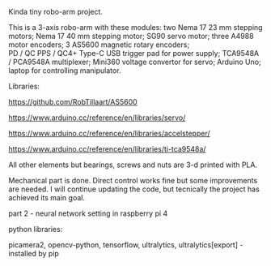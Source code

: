 Kinda tiny robo-arm project.


This is a 3-axis robo-arm with these modules:
two Nema 17 23 mm stepping motors;
Nema 17 40 mm stepping motor;
SG90 servo motor;
three A4988 motor encoders;
3 AS5600 magnetic rotary encoders;  
PD / QC PPS / QC4+ Type-C USB trigger pad for power supply;
TCA9548A / PCA9548A multiplexer;
Mini360 voltage convertor for servo;
Arduino Uno;
laptop for controlling manipulator.



Libraries:

https://github.com/RobTillaart/AS5600

https://www.arduino.cc/reference/en/libraries/servo/

https://www.arduino.cc/reference/en/libraries/accelstepper/

https://www.arduino.cc/reference/en/libraries/ti-tca9548a/



All other elements but bearings, screws and nuts are 3-d printed with PLA.

Mechanical part is done. Direct control works fine but some improvements are needed.
I will continue updating the code, but tecnically the project has achieved its main goal.


part 2 - neural network setting in raspberry pi 4


python libraries:

picamera2, opencv-python, tensorflow, ultralytics, ultralytics[export]  - installed by pip



